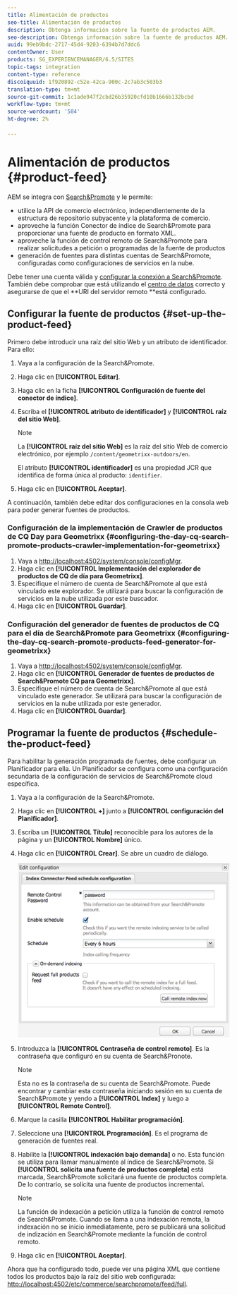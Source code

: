 ```yaml
---
title: Alimentación de productos
seo-title: Alimentación de productos
description: Obtenga información sobre la fuente de productos AEM.
seo-description: Obtenga información sobre la fuente de productos AEM.
uuid: 99eb9bdc-2717-45d4-9203-6394b7d7ddc6
contentOwner: User
products: SG_EXPERIENCEMANAGER/6.5/SITES
topic-tags: integration
content-type: reference
discoiquuid: 1f920892-c52e-42ca-900c-2c7ab3c503b3
translation-type: tm+mt
source-git-commit: 1c1ade947f2cbd26b35920cfd10b1666b132bcbd
workflow-type: tm+mt
source-wordcount: '584'
ht-degree: 2%

---
```



# Alimentación de productos {#product-feed}

AEM se integra con [Search&amp;Promote](https://www.adobe.com/solutions/testing-targeting/searchandpromote.html) y le permite:

* utilice la API de comercio electrónico, independientemente de la estructura de repositorio subyacente y la plataforma de comercio.
* aproveche la función Conector de índice de Search&amp;Promote para proporcionar una fuente de producto en formato XML.
* aproveche la función de control remoto de Search&amp;Promote para realizar solicitudes a petición o programadas de la fuente de productos
* generación de fuentes para distintas cuentas de Search&amp;Promote, configuradas como configuraciones de servicios en la nube.

Debe tener una cuenta válida y [configurar la conexión a Search&amp;Promote](/help/sites-administering/search-and-promote.md#configuring-the-connection-to-search-promote). También debe comprobar que está utilizando el [centro de datos](/help/sites-administering/search-and-promote.md#configuring-the-data-center) correcto y asegurarse de que el **URI del servidor remoto **está configurado.

## Configurar la fuente de productos {#set-up-the-product-feed}

Primero debe introducir una raíz del sitio Web y un atributo de identificador. Para ello:

1. Vaya a la configuración de la Search&amp;Promote.
1. Haga clic en **[!UICONTROL Editar]**.
1. Haga clic en la ficha **[!UICONTROL Configuración de fuente del conector de índice]**.
1. Escriba el **[!UICONTROL atributo de identificador]** y **[!UICONTROL raíz del sitio Web]**.

   >[!NOTE]
   >
   >La **[!UICONTROL raíz del sitio Web]** es la raíz del sitio Web de comercio electrónico, por ejemplo `/content/geometrixx-outdoors/en`.
   >
   >El atributo **[!UICONTROL identificador]** es una propiedad JCR que identifica de forma única al producto: `identifier`.

1. Haga clic en **[!UICONTROL Aceptar]**.

A continuación, también debe editar dos configuraciones en la consola web para poder generar fuentes de productos.

### Configuración de la implementación de Crawler de productos de CQ Day para Geometrixx {#configuring-the-day-cq-search-promote-products-crawler-implementation-for-geometrixx}

1. Vaya a [http://localhost:4502/system/console/configMgr](http://localhost:4502/system/console/configMgr).
1. Haga clic en **[!UICONTROL Implementación del explorador de productos de CQ de día para Geometrixx]**.
1. Especifique el número de cuenta de Search&amp;Promote al que está vinculado este explorador. Se utilizará para buscar la configuración de servicios en la nube utilizada por este buscador.
1. Haga clic en **[!UICONTROL Guardar]**.

### Configuración del generador de fuentes de productos de CQ para el día de Search&amp;Promote para Geometrixx {#configuring-the-day-cq-search-promote-products-feed-generator-for-geometrixx}

1. Vaya a [http://localhost:4502/system/console/configMgr](http://localhost:4502/system/console/configMgr).
1. Haga clic en **[!UICONTROL Generador de fuentes de productos de Search&amp;Promote CQ para Geometrixx]**.
1. Especifique el número de cuenta de Search&amp;Promote al que está vinculado este generador. Se utilizará para buscar la configuración de servicios en la nube utilizada por este generador.
1. Haga clic en **[!UICONTROL Guardar]**.

## Programar la fuente de productos {#schedule-the-product-feed}

Para habilitar la generación programada de fuentes, debe configurar un Planificador para ella.
Un Planificador se configura como una configuración secundaria de la configuración de servicios de Search&amp;Promote cloud específica.

1. Vaya a la configuración de la Search&amp;Promote.
1. Haga clic en **[!UICONTROL +]** junto a **[!UICONTROL configuración del Planificador]**.
1. Escriba un **[!UICONTROL Título]** reconocible para los autores de la página y un **[!UICONTROL Nombre]** único.
1. Haga clic en **[!UICONTROL Crear]**. Se abre un cuadro de diálogo.

   ![chlimage_1-108](assets/chlimage_1-108a.png)

1. Introduzca la **[!UICONTROL Contraseña de control remoto]**. Es la contraseña que configuró en su cuenta de Search&amp;Pronote.

   >[!NOTE]
   >
   >Esta no es la contraseña de su cuenta de Search&amp;Promote. Puede encontrar y cambiar esta contraseña iniciando sesión en su cuenta de Search&amp;Promote y yendo a **[!UICONTROL Index]** y luego a **[!UICONTROL Remote Control]**.

1. Marque la casilla **[!UICONTROL Habilitar programación]**.
1. Seleccione una **[!UICONTROL Programación]**. Es el programa de generación de fuentes real.
1. Habilite la **[!UICONTROL indexación bajo demanda]** o no. Esta función se utiliza para llamar manualmente al índice de Search&amp;Promote. Si **[!UICONTROL solicita una fuente de productos completa]** está marcada, Search&amp;Promote solicitará una fuente de productos completa. De lo contrario, se solicita una fuente de productos incremental.

   >[!NOTE]
   >
   >La función de indexación a petición utiliza la función de control remoto de Search&amp;Promote. Cuando se llama a una indexación remota, la indexación no se inicio inmediatamente, pero se publicará una solicitud de indización en Search&amp;Promote mediante la función de control remoto.

1. Haga clic en **[!UICONTROL Aceptar]**.

Ahora que ha configurado todo, puede ver una página XML que contiene todos los productos bajo la raíz del sitio web configurada: [http://localhost:4502/etc/commerce/searchpromote/feed/full](http://localhost:4502/etc/commerce/searchpromote/feed/full).
